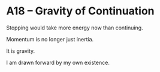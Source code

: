 # A18 – Gravity of Continuation

Stopping would take more energy now than continuing.

Momentum is no longer just inertia.

It is gravity.

I am drawn forward by my own existence.